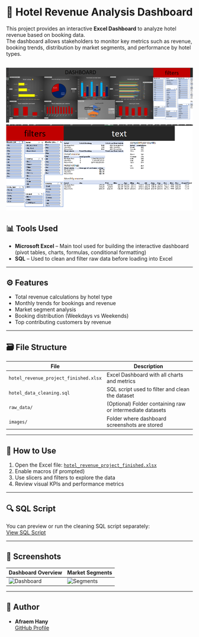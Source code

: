 # 🏨 Hotel Revenue Analysis Dashboard

This project provides an interactive **Excel Dashboard** to analyze hotel revenue based on booking data.  
The dashboard allows stakeholders to monitor key metrics such as revenue, booking trends, distribution by market segments, and performance by hotel types.

![Dashboard Preview](https://github.com/Afraem-hany/hotel-revenue-analysis-/blob/0f9eda2b2327eb6721e32fca6ea39dbe49dfd0e7/images/Screenshot%202025-07-17%20200107.png)
![Dashboard Preview](https://github.com/Afraem-hany/hotel-revenue-analysis-/blob/0f9eda2b2327eb6721e32fca6ea39dbe49dfd0e7/images/Screenshot%202025-07-17%20200129.png)
---

## 📊 Tools Used

- **Microsoft Excel** – Main tool used for building the interactive dashboard (pivot tables, charts, formulas, conditional formatting)
- **SQL** – Used to clean and filter raw data before loading into Excel

---

## ⚙️ Features

- Total revenue calculations by hotel type
- Monthly trends for bookings and revenue
- Market segment analysis
- Booking distribution (Weekdays vs Weekends)
- Top contributing customers by revenue

---

## 🗃️ File Structure

| File | Description |
|------|-------------|
| `hotel_revenue_project_finished.xlsx` | Excel Dashboard with all charts and metrics |
| `hotel_data_cleaning.sql` | SQL script used to filter and clean the dataset |
| `raw_data/` | (Optional) Folder containing raw or intermediate datasets |
| `images/` | Folder where dashboard screenshots are stored |

---

## 🧭 How to Use

1. Open the Excel file: [`hotel_revenue_project_finished.xlsx`](hotel_revenue_project_finished.xlsx)
2. Enable macros (if prompted)
3. Use slicers and filters to explore the data
4. Review visual KPIs and performance metrics

---

## 🔍 SQL Script

You can preview or run the cleaning SQL script separately:  
[View SQL Script](hotel_data_cleaning.sql)

---

## 📸 Screenshots

| Dashboard Overview | Market Segments |
|--------------------|------------------|
| ![Dashboard](images/dashboard_preview.png) | ![Segments](images/segment_chart.png) |

---

## 🚀 Author

- **Afraem Hany**  
[GitHub Profile](https://github.com/Afraem-hany)

